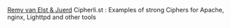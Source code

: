 
[Remy van Elst & Juerd](https://cipherli.st/)
Cipherli.st : Examples of strong Ciphers for Apache, nginx, Lighttpd and other tools
